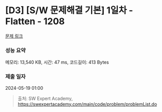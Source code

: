 # [D3] [S/W 문제해결 기본] 1일차 - Flatten - 1208 

[문제 링크](https://swexpertacademy.com/main/code/problem/problemDetail.do?contestProbId=AV139KOaABgCFAYh) 

### 성능 요약

메모리: 13,540 KB, 시간: 47 ms, 코드길이: 413 Bytes

### 제출 일자

2024-05-19 01:00



> 출처: SW Expert Academy, https://swexpertacademy.com/main/code/problem/problemList.do